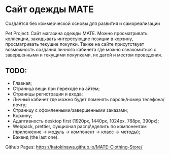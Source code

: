  # Сайт одежды MATE

Создаётся без коммерческой основы для развития и самореализации

Pet Project: Сайт магазина одежды MATE. Можно просматривать коллекции, закидывать интересующие позиции в корзину, просматривать текущие покупки. Также на сайте присутствует возможность создания личного кабинета где можно ознакомиться с завершенными и текущими покупками, их датой и местом проведения.

 ## TODO:

- Главная;
- Страница вещи при переходе на айтем;
- Страницы регистрации и входа;
- Личный кабинет где можно будет поменять пароль/номер телефона/почту;
- Страницу с офомленными/завершенными заказами;
- Корзину;
- Адаптивность desktop first (1920px, 1440px, 1024px, 768px, 390px);
- Webpack, prettier, фукционал распр\еделить по компонентам (приложение -> модуль -> компонент -> класс -> методы);
- Бэкенд (the last one).

Github Pages: https://katokinawa.github.io/MATE-Clothing-Store/

